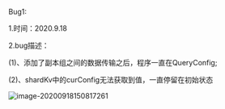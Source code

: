 Bug1:

1.时间：2020.9.18

2.bug描述：

(1)、添加了副本组之间的数据传输之后，程序一直在QueryConfig;

(2)、shardKv中的curConfig无法获取到值，一直停留在初始状态

![image-20200918150817261](D:\Typora\data_img\image-20200918150817261.png)



